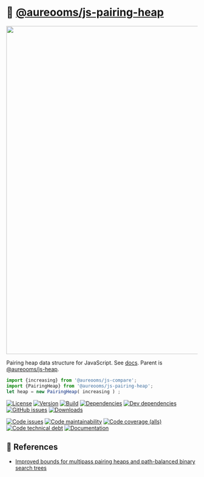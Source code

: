 :cherries: [@aureooms/js-pairing-heap](https://aureooms.github.io/js-pairing-heap)
==

<img src="https://cdn.rawgit.com/aureooms/js-pairing-heap/main/media/sketch.svg" width="864">

Pairing heap data structure for JavaScript.
See [docs](https://aureooms.github.io/js-pairing-heap/index.html).
Parent is [@aureooms/js-heap](https://github.com/aureooms/js-heap).

```js
import {increasing} from '@aureooms/js-compare';
import {PairingHeap} from '@aureooms/js-pairing-heap';
let heap = new PairingHeap( increasing ) ;
```

[![License](https://img.shields.io/github/license/aureooms/js-pairing-heap.svg)](https://raw.githubusercontent.com/aureooms/js-pairing-heap/main/LICENSE)
[![Version](https://img.shields.io/npm/v/@aureooms/js-pairing-heap.svg)](https://www.npmjs.org/package/@aureooms/js-pairing-heap)
[![Build](https://img.shields.io/travis/aureooms/js-pairing-heap/main.svg)](https://travis-ci.com/aureooms/js-pairing-heap/branches)
[![Dependencies](https://img.shields.io/david/aureooms/js-pairing-heap.svg)](https://david-dm.org/aureooms/js-pairing-heap)
[![Dev dependencies](https://img.shields.io/david/dev/aureooms/js-pairing-heap.svg)](https://david-dm.org/aureooms/js-pairing-heap?type=dev)
[![GitHub issues](https://img.shields.io/github/issues/aureooms/js-pairing-heap.svg)](https://github.com/aureooms/js-pairing-heap/issues)
[![Downloads](https://img.shields.io/npm/dm/@aureooms/js-pairing-heap.svg)](https://www.npmjs.org/package/@aureooms/js-pairing-heap)

[![Code issues](https://img.shields.io/codeclimate/issues/aureooms/js-pairing-heap.svg)](https://codeclimate.com/github/aureooms/js-pairing-heap/issues)
[![Code maintainability](https://img.shields.io/codeclimate/maintainability/aureooms/js-pairing-heap.svg)](https://codeclimate.com/github/aureooms/js-pairing-heap/trends/churn)
[![Code coverage (alls)](https://img.shields.io/coveralls/github/aureooms/js-pairing-heap/main.svg)](https://coveralls.io/r/aureooms/js-pairing-heap)
[![Code technical debt](https://img.shields.io/codeclimate/tech-debt/aureooms/js-pairing-heap.svg)](https://codeclimate.com/github/aureooms/js-pairing-heap/trends/technical_debt)
[![Documentation](https://aureooms.github.io/js-pairing-heap/badge.svg)](https://aureooms.github.io/js-pairing-heap/source.html)


## :scroll: References

  - [Improved bounds for multipass pairing heaps and path-balanced binary search trees](https://arxiv.org/abs/1806.08692)
